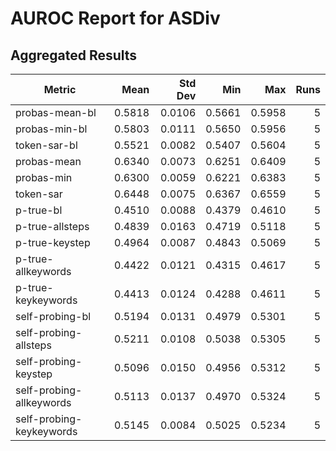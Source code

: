 # AUROC Report for ASDiv

## Aggregated Results

| Metric | Mean | Std Dev | Min | Max | Runs |
|--------|-----:|--------:|----:|----:|-----:|
| probas-mean-bl | 0.5818 | 0.0106 | 0.5661 | 0.5958 | 5 |
| probas-min-bl | 0.5803 | 0.0111 | 0.5650 | 0.5956 | 5 |
| token-sar-bl | 0.5521 | 0.0082 | 0.5407 | 0.5604 | 5 |
| probas-mean | 0.6340 | 0.0073 | 0.6251 | 0.6409 | 5 |
| probas-min | 0.6300 | 0.0059 | 0.6221 | 0.6383 | 5 |
| token-sar | 0.6448 | 0.0075 | 0.6367 | 0.6559 | 5 |
| p-true-bl | 0.4510 | 0.0088 | 0.4379 | 0.4610 | 5 |
| p-true-allsteps | 0.4839 | 0.0163 | 0.4719 | 0.5118 | 5 |
| p-true-keystep | 0.4964 | 0.0087 | 0.4843 | 0.5069 | 5 |
| p-true-allkeywords | 0.4422 | 0.0121 | 0.4315 | 0.4617 | 5 |
| p-true-keykeywords | 0.4413 | 0.0124 | 0.4288 | 0.4611 | 5 |
| self-probing-bl | 0.5194 | 0.0131 | 0.4979 | 0.5301 | 5 |
| self-probing-allsteps | 0.5211 | 0.0108 | 0.5038 | 0.5305 | 5 |
| self-probing-keystep | 0.5096 | 0.0150 | 0.4956 | 0.5312 | 5 |
| self-probing-allkeywords | 0.5113 | 0.0137 | 0.4970 | 0.5324 | 5 |
| self-probing-keykeywords | 0.5145 | 0.0084 | 0.5025 | 0.5234 | 5 |
